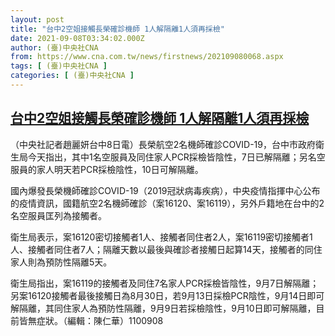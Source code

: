 ```yaml
---
layout: post
title: "台中2空姐接觸長榮確診機師 1人解隔離1人須再採檢"
date: 2021-09-08T03:34:02.000Z
author: (臺)中央社CNA
from: https://www.cna.com.tw/news/firstnews/202109080068.aspx
tags: [ (臺)中央社CNA ]
categories: [ (臺)中央社CNA ]
---
```

<!--1631072042000-->
[台中2空姐接觸長榮確診機師 1人解隔離1人須再採檢](https://www.cna.com.tw/news/firstnews/202109080068.aspx)
------

<div>
<div></div><div class="paragraph"><p>（中央社記者趙麗妍台中8日電）長榮航空2名機師確診COVID-19，台中市政府衛生局今天指出，其中1名空服員及同住家人PCR採檢皆陰性，7日已解隔離；另名空服員的家人明天若PCR採檢陰性，10日可解隔離。</p><p>國內爆發長榮機師確診COVID-19（2019冠狀病毒疾病），中央疫情指揮中心公布的疫情資訊，國籍航空2名機師確診（案16120、案16119），另外戶籍地在台中的2名空服員匡列為接觸者。</p><p>衛生局表示，案16120密切接觸者1人、接觸者同住者2人，案16119密切接觸者1人、接觸者同住者7人；隔離天數以最後與確診者接觸日起算14天，接觸者的同住家人則為預防性隔離5天。</p><p>衛生局指出，案16119的接觸者及同住7名家人PCR採檢皆陰性，9月7日解隔離；另案16120接觸者最後接觸日為8月30日，若9月13日採檢PCR陰性，9月14日即可解隔離，其同住家人為預防性隔離，9月9日若採檢陰性，9月10日即可解隔離，目前皆無症狀。（編輯：陳仁華）1100908</p></div>
</div>
